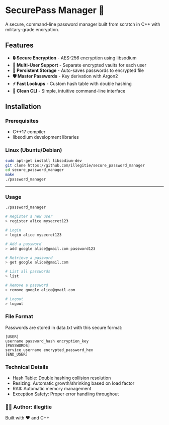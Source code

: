 # SecurePass Manager 🔐

A secure, command-line password manager built from scratch in C++ with military-grade encryption.

## Features

- **🔒 Secure Encryption** - AES-256 encryption using libsodium
- **👥 Multi-User Support** - Separate encrypted vaults for each user  
- **💾 Persistent Storage** - Auto-saves passwords to encrypted file
- **🛡️ Master Passwords** - Key derivation with Argon2
- **⚡ Fast Lookups** - Custom hash table with double hashing
- **📝 Clean CLI** - Simple, intuitive command-line interface

## Installation

### Prerequisites
- C++17 compiler
- libsodium development libraries

### Linux (Ubuntu/Debian)
```bash
sudo apt-get install libsodium-dev
git clone https://github.com/illegitie/secure_password_manager
cd secure_password_manager
make
./password_manager
```
---
###  Usage
```bash
./password_manager

# Register a new user
> register alice mysecret123

# Login
> login alice mysecret123

# Add a password
> add google alice@gmail.com password123

# Retrieve a password  
> get google alice@gmail.com

# List all passwords
> list

# Remove a password
> remove google alice@gmail.com

# Logout
> logout
```

### File Format
Passwords are stored in data.txt with this secure format:
```text
[USER]
username password_hash encryption_key
[PASSWORDS]
service username encrypted_password_hex
[END_USER]
```

### Technical Details
- Hash Table: Double hashing collision resolution
- Resizing: Automatic growth/shrinking based on load factor
- RAII: Automatic memory management
- Exception Safety: Proper error handling throughout

### 🧑‍💻 Author: illegitie  
Built with ❤️ and C++

